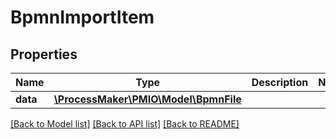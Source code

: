 # BpmnImportItem

## Properties
Name | Type | Description | Notes
------------ | ------------- | ------------- | -------------
**data** | [**\ProcessMaker\PMIO\Model\BpmnFile**](BpmnFile.md) |  | 

[[Back to Model list]](../README.md#documentation-for-models) [[Back to API list]](../README.md#documentation-for-api-endpoints) [[Back to README]](../README.md)



